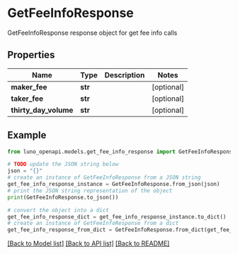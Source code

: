 # GetFeeInfoResponse

GetFeeInfoResponse response object for get fee info calls

## Properties

Name | Type | Description | Notes
------------ | ------------- | ------------- | -------------
**maker_fee** | **str** |  | [optional] 
**taker_fee** | **str** |  | [optional] 
**thirty_day_volume** | **str** |  | [optional] 

## Example

```python
from luno_openapi.models.get_fee_info_response import GetFeeInfoResponse

# TODO update the JSON string below
json = "{}"
# create an instance of GetFeeInfoResponse from a JSON string
get_fee_info_response_instance = GetFeeInfoResponse.from_json(json)
# print the JSON string representation of the object
print(GetFeeInfoResponse.to_json())

# convert the object into a dict
get_fee_info_response_dict = get_fee_info_response_instance.to_dict()
# create an instance of GetFeeInfoResponse from a dict
get_fee_info_response_from_dict = GetFeeInfoResponse.from_dict(get_fee_info_response_dict)
```
[[Back to Model list]](../README.md#documentation-for-models) [[Back to API list]](../README.md#documentation-for-api-endpoints) [[Back to README]](../README.md)


